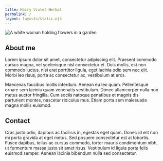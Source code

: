 ```yaml
---
title: Hairy Violet Herbal
permalink: /
layout: layouts/static.njk
---
```

![A white woman holding flowers in a garden](/images/screenshot-2022-12-21-at-15.29.01.png)

## About me

Lorem ipsum dolor sit amet, consectetur adipiscing elit. Praesent commodo cursus magna, vel scelerisque nisl consectetur et. Duis mollis, est non commodo luctus, nisi erat porttitor ligula, eget lacinia odio sem nec elit. Morbi leo risus, porta ac consectetur ac, vestibulum at eros.

Maecenas faucibus mollis interdum. Aenean eu leo quam. Pellentesque ornare sem lacinia quam venenatis vestibulum. Donec ullamcorper nulla non metus auctor fringilla. Cum sociis natoque penatibus et magnis dis parturient montes, nascetur ridiculus mus. Etiam porta sem malesuada magna mollis euismod.

## Contact

Cras justo odio, dapibus ac facilisis in, egestas eget quam. Donec id elit non mi porta gravida at eget metus. Sed posuere consectetur est at lobortis. Fusce dapibus, tellus ac cursus commodo, tortor mauris condimentum nibh, ut fermentum massa justo sit amet risus. Vestibulum id ligula porta felis euismod semper. Aenean lacinia bibendum nulla sed consectetur.